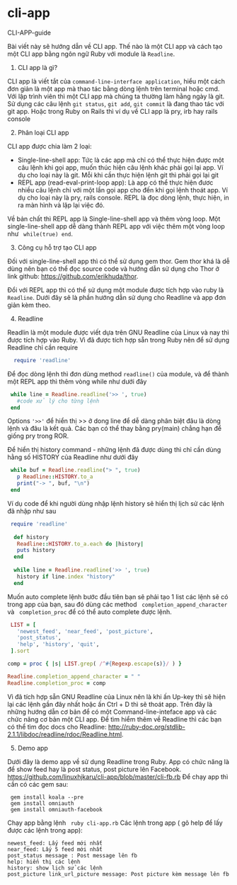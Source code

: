 cli-app
=======

CLI-APP-guide

  Bài viết này sẽ hướng dẫn về CLI app. Thế nào là một CLI app và cách tạo một CLI app bằng ngôn ngữ Ruby 
với module là ```Readline```.

1. CLI app là gì?

 CLI app là viết tắt của ```command-line-interface application```, hiểu một cách đơn giản là một app mà 
 thao tác bằng dòng lệnh trên terminal hoặc cmd. Với lập trình viên thì một CLI app mà chúng ta thường làm
 hằng ngày là git. Sử dụng các câu lệnh ```git status```, ``` git add ```, ``` git commit ``` là đang thao tác
 với git app. Hoặc trong Ruby on Rails thì ví dụ về CLI app là pry, irb hay rails console
 
2. Phân loại CLI app

 CLI app được chia làm 2 loại:
  - Single-line-shell app: Tức là các app mà chỉ có thể thực hiện được một câu lệnh khi gọi app, muốn thúc hiện
  câu lệnh khác phải gọi lại app. Ví dụ cho loại này là git. Mỗi khi cần thực hiện lệnh git thì phải gọi lại git
  - REPL app (read-eval-print-loop app): Là app có thể thực hiện đươc nhiều câu lệnh chỉ với một lần gọi app cho đến
  khi gọi lệnh thoát app. Ví dụ cho loại này là pry, rails console. REPL là đọc dòng lệnh, thực hiện, in ra màn hình
  và lặp lại việc đó.
  
 Về bản chất thì REPL app là Single-line-shell app và thêm vòng loop. Một single-line-shell app dễ dàng thành REPL app với việc thêm một vòng loop như ``` while(true) end```.

3. Công cụ hỗ trợ tạo CLI app

 Đối với single-line-shell app thì có thể sử dụng gem thor. Gem thor khá là dễ dùng nên bạn có thể đọc source code và hướng dẫn sử dụng cho Thor ở link github: https://github.com/erikhuda/thor. 
 
 Đổi với REPL app thì có thể sử dụng một module được tích hợp vào ruby là ``` Readline```. Dưới đây sẽ là phần hướng dẫn sử dụng cho Readline và app đơn giản kèm theo.
 
4. Readline

 Readlin là một module được viết dựa trên GNU Readline của Linux và nay thì được tích hợp vào Ruby.
 Vì đã được tích hợp sẵn trong Ruby nên để sử dụng Readline chỉ cần require 
 ```ruby
   require 'readline'
 ```
 Để đọc dòng lệnh thì đơn dùng method ```readline()``` của module, và để thành một REPL app thì thêm vòng while như dưới đây
 ```ruby
  while line = Readline.readline('>> ', true)
    #code xử lý cho từng lệnh
  end
 ```
 Options ```'>>'``` để hiển thị >> ở dong line để dễ dàng phân biệt đâu là dòng lệnh và đâu là kết quả. Các bạn có thể thay bằng pry(main) chẳng hạn để giống pry trong ROR.
 
 Để hiển thị history command - những lệnh đã được dùng thì chỉ cần dùng hằng số HISTORY của Readline như dưới đây
 ```ruby
  while buf = Readline.readline("> ", true)
    p Readline::HISTORY.to_a
    print("-> ", buf, "\n")
  end
 ```
 Ví dụ code để khi người dùng nhập lệnh history sẽ hiển thị lịch sử các lệnh đã nhập như sau
 ```ruby
  require 'readline'
   
   def history
    Readline::HISTORY.to_a.each do |history|
    puts history
   end
   
   while line = Readline.readline('>> ', true)
    history if line.index "history"
   end
 ```
 
 Muốn auto complete lệnh bước đầu tiên bạn sẽ phải tạo 1 list các lệnh sẽ có trong app của bạn, sau đó dùng các method ``` completion_append_character``` và ``` completion_proc``` để có thể auto complete được lệnh.
 
 ```ruby
  LIST = [
    'newest_feed', 'near_feed', 'post_picture',
    'post_status',
    'help', 'history', 'quit',
  ].sort
 
 comp = proc { |s| LIST.grep( /^#{Regexp.escape(s)}/ ) }

 Readline.completion_append_character = " "
 Readline.completion_proc = comp
 ```
 Vì đã tích hợp sẵn GNU Readline của Linux nên là khi ấn Up-key thì sẽ hiện lại các lệnh gần đây nhất hoặc ấn Ctrl + D thì sẽ thoát app.
 Trên đây là những hướng dẫn cơ bản để có một Command-line-inteface app và các chức năng cơ bản một CLI app. Để tìm hiểm thêm về Readline thì các bạn có thể tìm đọc docs cho Readline:
 http://ruby-doc.org/stdlib-2.1.1/libdoc/readline/rdoc/Readline.html. 
 
5. Demo app

 Dưới đây là demo app về sử dụng Readline trong Ruby. App có chức năng là để show feed hay là post status, post picture lên Facebook. 
 https://github.com/linuxhjkaru/cli-app/blob/master/cli-fb.rb
 Để chạy app thì cần có các gem sau:
 ```
  gem install koala --pre
  gem install omniauth
  gem install omniauth-facebook
 ```
Chạy app bằng lệnh ``` ruby cli-app.rb```
Các lệnh trong app ( gõ help để lấy được các lệnh trong app):
 ```
 newest_feed: Lấy feed mới nhất
 near_feed: Lấy 5 feed mới nhất
 post_status message : Post message lên fb
 help: hiển thị các lệnh
 history: show lịch sử các lệnh
 post_picture link_url_picture message: Post picture kèm message lên fb
 ```
